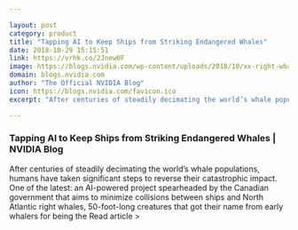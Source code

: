 ```yaml
---

layout: post
category: product
title: "Tapping AI to Keep Ships from Striking Endangered Whales"
date: 2018-10-29 15:15:51
link: https://vrhk.co/2JnewOF
image: https://blogs.nvidia.com/wp-content/uploads/2018/10/xx-right-whale-detection-arrow.jpg
domain: blogs.nvidia.com
author: "The Official NVIDIA Blog"
icon: https://blogs.nvidia.com/favicon.ico
excerpt: "After centuries of steadily decimating the world’s whale populations, humans have taken significant steps to reverse their catastrophic impact. One of the latest: an AI-powered project spearheaded by the Canadian government that aims to minimize collisions between ships and North Atlantic right whales, 50-foot-long creatures that got their name from early whalers for being the Read article &gt;"

---
```


### Tapping AI to Keep Ships from Striking Endangered Whales | NVIDIA Blog

After centuries of steadily decimating the world’s whale populations, humans have taken significant steps to reverse their catastrophic impact. One of the latest: an AI-powered project spearheaded by the Canadian government that aims to minimize collisions between ships and North Atlantic right whales, 50-foot-long creatures that got their name from early whalers for being the Read article &gt;